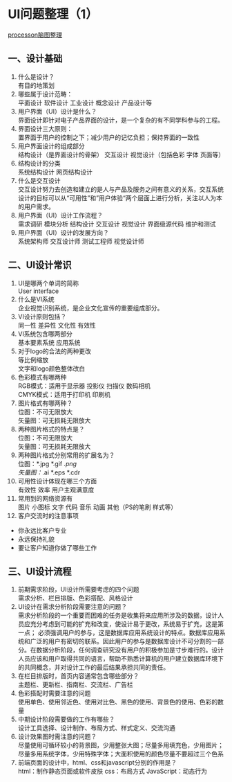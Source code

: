 # UI问题整理（1）
[processon脑图整理](https://www.processon.com/view/5912fb32e4b01217a68cd609#map)
## 一、设计基础
1.	什么是设计？  
有目的地策划
2.	哪些属于设计范畴：  
平面设计 软件设计 工业设计 概念设计 产品设计等
3.	用户界面（UI）设计是什么？  
界面设计即针对电子产品界面的设计，是一个复杂的有不同学科参与的工程。
4.	界面设计三大原则：  
置界面于用户的控制之下；减少用户的记忆负担；保持界面的一致性
5.	用户界面设计的组成部分  
结构设计（是界面设计的骨架） 交互设计 视觉设计（包括色彩 字体 页面等）
6.	结构设计的分类  
系统结构设计 网页结构设计
7.	什么是交互设计  
交互设计努力去创造和建立的是人与产品及服务之间有意义的关系，交互系统设计的目标可以从“可用性”和”用户体验“两个层面上进行分析，关注以人为本的用户需求。
8.	用户界面（UI）设计工作流程？  
需求调研 模块分析 结构设计 交互设计 视觉设计 界面级源代码 维护和测试
9.	用户界面（UI）设计的发展方向？  
系统架构师 交互设计师 测试工程师 视觉设计师

## 二、UI设计常识
1.	UI是哪两个单词的简称  
User interface
2.	什么是VI系统  
企业视觉识别系统，是企业文化宣传的重要组成部分。
3.	VI设计原则包括？   
同一性 差异性 文化性 有效性
4.	VI系统包含哪两部分  
基本要素系统 应用系统
5.	对于logo的合法的两种更改  
等比例缩放  
文字和logo颜色整体改白
6.	色彩模式有哪两种    
RGB模式：适用于显示器 投影仪 扫描仪 数码相机  
CMYK模式：适用于打印机 印刷机
7.	图片格式有哪两种？  
位图：不可无限放大   
矢量图：可无损耗无限放大
8.	两种图片格式的特点是？  
位图：不可无限放大   
矢量图：可无损耗无限放大
9.	两种图片格式分别常用的扩展名为？  
位图：*.jpg *.gif *.png  
矢量图：*.ai  *.eps *.cdr
10.	可用性设计体现在哪三个方面  
有效性 效率 用户主观满意度
11.	常用到的网络资源有  
图片 小图标  文字 代码 音乐 动画 其他（PS的笔刷 样式等）
12.	客户交流时的注意事项 
- 你永远比客户专业
- 永远保持礼貌 
-	要让客户知道你做了哪些工作  

## 三、UI设计流程
1. 前期需求阶段，UI设计所需要考虑的四个问题  
需求分析、栏目排版、色彩搭配、风格设计
2. UI设计在需求分析阶段需要注意的问题？  
需求分析阶段的一个重要而困难的任务是收集将来应用所涉及的数据，设计人员应充分考虑到可能的扩充和改变，使设计易于更改，系统易于扩充，这是第一点； 必须强调用户的参与，这是数据库应用系统设计的特点。数据库应用系统和广泛的用户有密切的联系。因此用户的参与是数据库设计不可分割的一部分。在数据分析阶段，任何调查研究没有用户的积极参加是寸步难行的。设计人员应该和用户取得共同的语言，帮助不熟悉计算机的用户建立数据库环境下的共同概念，并对设计工作的最后结果承担共同的责任。
3. 在栏目排版时，首页内容通常包含哪些部分？  
主题栏、更新栏、指南栏、交流栏、广告栏
4. 色彩搭配时需要注意的问题  
使用单色、使用邻近色、使用对比色、黑色的使用、背景色的使用、色彩的数量
5. 中期设计阶段需要做的工作有哪些？  
设计工具选择、设计制作、布局方式、样式定义、交流沟通
6. 设计效果图时需注意的问题？  
尽量使用可循环较小的背景图，少用整张大图；尽量多用填充色，少用图片；尽量多用系统字体，少用特殊字体；大面积使用的颜色尽量不要超过三个色系
7. 前端页面的设计中，html、css和javascript分别的作用是？  
html：制作静态页面或软件皮肤 css：布局方式 JavaScript：动态行为
